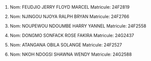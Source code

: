 1. Nom: FEUDJIO JERRY FLOYD MARCEL
   Matricule: 24F2819

2. Nom: NJINGOU NJOYA RALPH BRYAN
   Matricule: 24F2766

3. Nom: NOUPEWOU NDOUMBE HARRY YANNEL
   Matricule: 24F2558

4. Nom: DONGMO SONFACK ROSE FAKIRA
   Matricule: 24G2437

5. Nom: ATANGANA OBILA SOLANGE
   Matricule: 24F2527

6. Nom: NKOH NDOGSI SHAWNA WENDY
   Matricule: 24G2588

